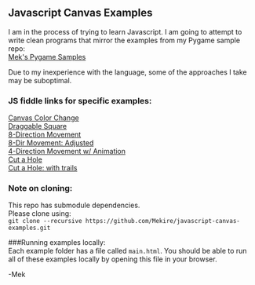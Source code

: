 ## Javascript Canvas Examples

I am in the process of trying to learn Javascript.  I am going to attempt to write clean programs that mirror the examples from my Pygame sample repo:  
[Mek's Pygame Samples](https://github.com/Mekire/meks-pygame-samples)

Due to my inexperience with the language, some of the approaches I take may be suboptimal.


### JS fiddle links for specific examples:
[Canvas Color Change](http://jsfiddle.net/Mekire/ms6mhhLn/embedded/result/)  
[Draggable Square](http://jsfiddle.net/Mekire/56youx6p/embedded/result/)  
[8-Direction Movement](http://jsfiddle.net/Mekire/hhv4fuja/embedded/result/)  
[8-Dir Movement: Adjusted](http://jsfiddle.net/Mekire/fq51r7ax/embedded/result/)  
[4-Direction Movement w/ Animation](http://jsfiddle.net/Mekire/4kg90jbo/embedded/result/)  
[Cut a Hole](http://jsfiddle.net/Mekire/wq6ynruq/embedded/result/)  
[Cut a Hole: with trails](http://jsfiddle.net/Mekire/L1zymfh7/embedded/result/)  

### Note on cloning:  
This repo has submodule dependencies.  
Please clone using:  
```git clone --recursive https://github.com/Mekire/javascript-canvas-examples.git```

###Running examples locally:  
Each example folder has a file called ```main.html```.  You should be able to run all of these examples locally by opening this file in your browser.


-Mek